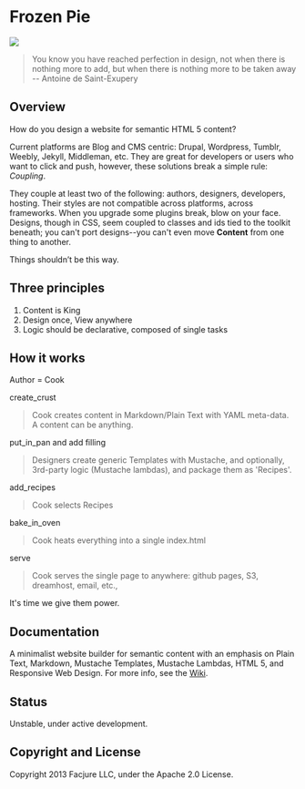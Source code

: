 # Frozen Pie

<img src="https://secure.travis-ci.org/Facjure/frozen-pie.png?branch=master" style="max-width:100%;">

> You know you have reached perfection in design, not when there is nothing more to add, but when there is nothing more to be taken away -- Antoine de Saint-Exupery

## Overview

How do you design a website for semantic HTML 5 content? 

Current platforms are Blog and CMS centric: Drupal, Wordpress, Tumblr, Weebly, Jekyll, Middleman, etc. They are great for developers or users who want to click and push, however, these solutions break a simple rule: _Coupling_.

They couple at least two of the following: authors, designers, developers, hosting. Their styles are not compatible across platforms, across frameworks. When you upgrade some plugins break, blow on your face. Designs, though in CSS, seem coupled to classes and ids tied to the toolkit beneath; you can't port designs--you can't even move **Content** from one thing to another.

Things shouldn’t be this way.

## Three principles

1. Content is King
2. Design once, View anywhere
3. Logic should be declarative, composed of single tasks

## How it works

Author = Cook

create_crust
> Cook creates content in Markdown/Plain Text with YAML meta-data. A content can be anything.

put_in_pan and add filling
> Designers create generic Templates with Mustache, and optionally, 3rd-party logic (Mustache lambdas), and package them as 'Recipes'.

add_recipes
> Cook selects Recipes

bake_in_oven
> Cook heats everything into a single index.html

serve
> Cook serves the single page to anywhere: github pages, S3, dreamhost, email, etc.,

It's time we give them power.

## Documentation
A minimalist website builder for semantic content with an emphasis on Plain Text, Markdown, Mustache Templates, Mustache Lambdas,  HTML 5, and Responsive Web Design. For more info, see the [Wiki](https://github.com/Facjure/frozen-pie/wiki).

## Status
Unstable, under active development.

## Copyright and License
Copyright 2013 Facjure LLC,  under the Apache 2.0 License.
